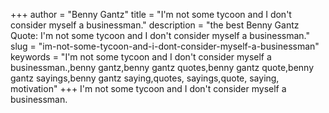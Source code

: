 +++
author = "Benny Gantz"
title = "I'm not some tycoon and I don't consider myself a businessman."
description = "the best Benny Gantz Quote: I'm not some tycoon and I don't consider myself a businessman."
slug = "im-not-some-tycoon-and-i-dont-consider-myself-a-businessman"
keywords = "I'm not some tycoon and I don't consider myself a businessman.,benny gantz,benny gantz quotes,benny gantz quote,benny gantz sayings,benny gantz saying,quotes, sayings,quote, saying, motivation"
+++
I'm not some tycoon and I don't consider myself a businessman.
